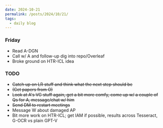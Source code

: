 ```yaml
---
date: 2024-10-21
permalink: /posts/2024/10/21/
tags:
  - daily blog
---
```


### Friday
- Read A-DGN
- Call w/ A and follow-up dig into repo/Overleaf
- Broke ground on HTR-ICL idea

### TODO
- ~~Catch up on LR stuff and think what the next step should be~~
- ~~(Get papers from O)~~
- ~~Look at A's VG stuff again, get a bit more comfy, come up w/ a couple of Qs for A, message/chat w/ him~~
- ~~Send DM to restart meetings~~
- Message W about damaged AP
- Bit more work on HTR-ICL; get IAM if possible, results across Tesseract, G-OCR vs plain GPT-V


